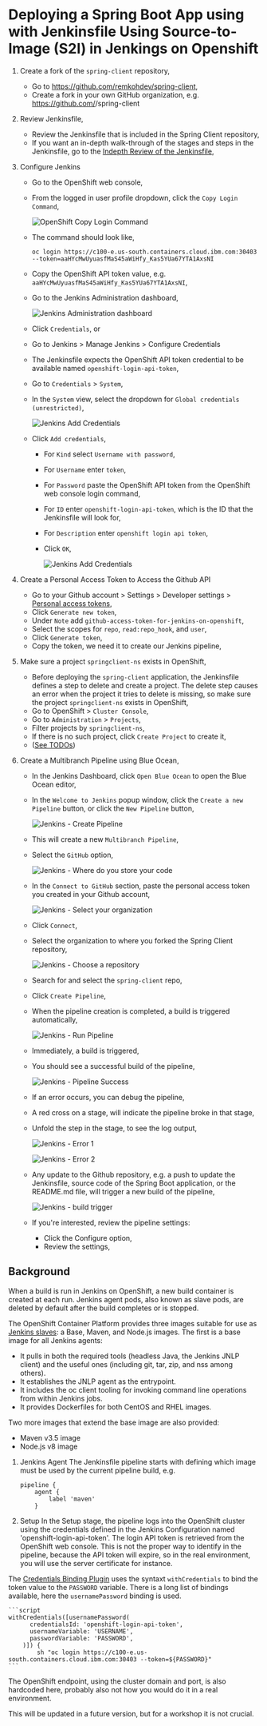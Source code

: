 # Deploying a Spring Boot App using with Jenkinsfile Using Source-to-Image (S2I) in Jenkings on Openshift


1. Create a fork of the `spring-client` repository,

	* Go to https://github.com/remkohdev/spring-client,
	* Create a fork in your own GitHub organization, e.g. https://github.com/<username>/spring-client


2. Review Jenkinsfile,

	* Review the Jenkinsfile that is included in the Spring Client repository,
	* If you want an in-depth walk-through of the stages and steps in the Jenkinsfile, go to the [Indepth Review of the Jenkinsfile](indepth-review-jenkinsfile.md),


3. Configure Jenkins

	* Go to the OpenShift web console,
  	* From the logged in user profile dropdown, click the `Copy Login Command`,

		![OpenShift Copy Login Command](../images/openshift-copy-login-command.png)

	* The command should look like,

		```text
		oc login https://c100-e.us-south.containers.cloud.ibm.com:30403 --token=aaHYcMwUyuasfMaS45aWiHfy_Kas5YUa67YTA1AxsNI
		```

	* Copy the OpenShift API token value, e.g. `aaHYcMwUyuasfMaS45aWiHfy_Kas5YUa67YTA1AxsNI`,


	* Go to the Jenkins Administration dashboard, 

		![Jenkins Administration dashboard](../images/jenkins-admin.png)

	* Click `Credentials`, or 
	* Go to Jenkins > Manage Jenkins > Configure Credentials
	* The Jenkinsfile expects the OpenShift API token credential to be available named `openshift-login-api-token`,
	* Go to `Credentials` > `System`,
	* In the `System` view, select the dropdown for `Global credentials (unrestricted)`,

		![Jenkins Add Credentials](../images/jenkins-credentials-system-add.png)

	* Click `Add credentials`,
    	* For `Kind` select `Username with password`,
    	* For `Username` enter `token`,
    	* For `Password` paste the OpenShift API token from the OpenShift web console login command,
    	* For `ID` enter `openshift-login-api-token`, which is the ID that the Jenkinsfile will look for,
    	* For `Description` enter `openshift login api token`,
    	* Click `OK`,

			![Jenkins Add Credentials](../images/jenkins-new-credentials.png)


4. Create a Personal Access Token to Access the Github API

	* Go to your Github account > Settings > Developer settings > [Personal access tokens](https://github.com/settings/tokens),
	* Click `Generate new token`,
	* Under `Note` add `github-access-token-for-jenkins-on-openshift`,
	* Select the scopes for `repo`, `read:repo_hook`, and `user`,
	* Click `Generate token`,
	* Copy the token, we need it to create our Jenkins pipeline,


5. Make sure a project `springclient-ns` exists in OpenShift,

	* Before deploying the `spring-client` application, the Jenkinsfile defines a step to delete and create a project. The delete step causes an error when the project it tries to delete is missing, so make sure the project `springclient-ns` exists in OpenShift,
	* Go to OpenShift > `Cluster Console`,
	* Go to `Administration` > `Projects`,
	* Filter projects by `springclient-ns`,
	* If there is no such project, click `Create Project` to create it,
	* ([See TODOs](../README.md))

6. Create a Multibranch Pipeline using Blue Ocean,

	* In the Jenkins Dashboard, click `Open Blue Ocean` to open the Blue Ocean editor,
	* In the `Welcome to Jenkins` popup window, click the `Create a new Pipeline` button, or click the `New Pipeline` button,

		![Jenkins - Create Pipeline](../images/jenkins-welcome-create-pipeline.png)

	* This will create a new `Multibranch Pipeline`,
	* Select the `GitHub` option,

		![Jenkins - Where do you store your code](../images/jenkins-select-scm.png)

	* In the `Connect to GitHub` section, paste the personal access token you created in your Github account,

		![Jenkins - Select your organization](../images/jenkins-which-org.png)

	* Click `Connect`,
	* Select the organization to where you forked the Spring Client repository,

		![Jenkins - Choose a repository](../images/github-token-choose-repo.png)

	* Search for and select the `spring-client` repo,
	* Click `Create Pipeline`,

	* When the pipeline creation is completed, a build is triggered automatically,

		![Jenkins - Run Pipeline](../images/jenkins-run-pipeline.png)

	* Immediately, a build is triggered,
	* You should see a successful build of the pipeline,

		![Jenkins - Pipeline Success](../images/jenkins-pipeline-success.png)

	* If an error occurs, you can debug the pipeline,
	* A red cross on a stage, will indicate the pipeline broke in that stage, 
	* Unfold the step in the stage, to see the log output,

		![Jenkins - Error 1](../images/jenkins-error-1.png)

		![Jenkins - Error 2](../images/jenkins-error-2.png)

	* Any update to the Github repository, e.g. a push to update the Jenkinsfile, source code of the Spring Boot application, or the README.md file, will trigger a new build of the pipeline,

		![Jenkins - build trigger](../images/jenkins-build-trigger.png)

	* If you're interested, review the pipeline settings:
    	* Click the Configure option,
    	* Review the settings,

## Background 

When a build is run in Jenkins on OpenShift, a new build container is created at each run. Jenkins agent pods, also known as slave pods, are deleted by default after the build completes or is stopped.

The OpenShift Container Platform provides three images suitable for use as [Jenkins slaves](https://docs.openshift.com/container-platform/3.11/using_images/other_images/jenkins_slaves.html): a Base, Maven, and Node.js images. The first is a base image for all Jenkins agents:

* It pulls in both the required tools (headless Java, the Jenkins JNLP client) and the useful ones (including git, tar, zip, and nss among others).
* It establishes the JNLP agent as the entrypoint.
* It includes the oc client tooling for invoking command line operations from within Jenkins jobs.
* It provides Dockerfiles for both CentOS and RHEL images.

Two more images that extend the base image are also provided:
* Maven v3.5 image
* Node.js v8 image

1. Jenkins Agent
The Jenkinsfile pipeline starts with defining which image must be used by the current pipeline build, e.g.

	```script
	pipeline {
		agent {
			label 'maven'
		}  
	```

2. Setup
In the Setup stage, the pipeline logs into the OpenShift cluster using the credentials defined in the Jenkins Configuration named 'openshift-login-api-token'. The login API token is retrieved from the OpenShift web console. This is not the proper way to identify in the pipeline, because the API token will expire, so in the real environment, you will use the server certificate for instance. 

The [Credentials Binding Plugin](https://jenkins.io/doc/pipeline/steps/credentials-binding/) uses the syntaxt `withCredentials` to bind the token value to the `PASSWORD` variable. There is a long list of bindings available, here the `usernamePassword` binding is used.

	```script
	withCredentials([usernamePassword(
		  credentialsId: 'openshift-login-api-token', 
		  usernameVariable: 'USERNAME',
		  passwordVariable: 'PASSWORD',
		)]) {
	        sh "oc login https://c100-e.us-south.containers.cloud.ibm.com:30403 --token=${PASSWORD}"
	```

The OpenShift endpoint, using the cluster domain and port, is also hardcoded here, probably also not how you would do it in a real environment.

This will be updated in a future version, but for a workshop it is not crucial.

